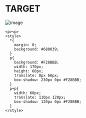 # TARGET

![image](https://github.com/gaschneider/cssbattle/assets/16023844/cc76280e-7f3c-4b90-a873-6f7b0c175e1a)

```
<p><p>
<style>
  *{
    margin: 0;
    background: #680039;
  }
  p{
    background: #F28BBB;
    width: 170px;
    height: 60px;
    translate: 0px 60px;
    box-shadow: 230px 0px #F28BBB;
  }
  p+p{
    width: 60px;
    translate: 110px 120px;
    box-shadow: 120px 0px #F28BBB;
  }
</style>
```
